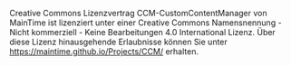 Creative Commons Lizenzvertrag
CCM-CustomContentManager von MainTime ist lizenziert unter einer Creative Commons Namensnennung - Nicht kommerziell - Keine Bearbeitungen 4.0 International Lizenz.
Über diese Lizenz hinausgehende Erlaubnisse können Sie unter https://maintime.github.io/Projects/CCM/ erhalten.
